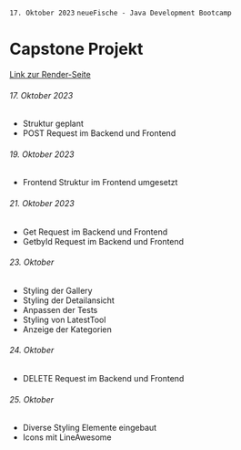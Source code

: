 `17. Oktober 2023` `neueFische - Java Development Bootcamp`
# Capstone Projekt
[Link zur Render-Seite](https://verleihapp.onrender.com)

###### 17. Oktober 2023
- Struktur geplant
- POST Request im Backend und Frontend
###### 19. Oktober 2023
- Frontend Struktur im Frontend umgesetzt
###### 21. Oktober 2023
- Get Request im Backend und Frontend
- GetbyId Request im Backend und Frontend
###### 23. Oktober
- Styling der Gallery
- Styling der Detailansicht
- Anpassen der Tests
- Styling von LatestTool
- Anzeige der Kategorien
###### 24. Oktober
- DELETE Request im Backend und Frontend
###### 25. Oktober
- Diverse Styling Elemente eingebaut
- Icons mit LineAwesome